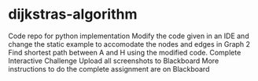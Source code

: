 # dijkstras-algorithm
Code repo for python implementation 
Modify the code given in an IDE and change the static example to accomodate the nodes and edges in Graph 2
Find shortest path between A and H using the modified code. 
Complete Interactive Challenge
Upload all screenshots to Blackboard
More instructions to do the complete assignment are on Blackboard

